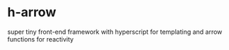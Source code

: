 # h-arrow
super tiny front-end framework with hyperscript for templating and arrow functions for reactivity
